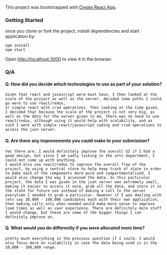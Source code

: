 This project was bootstrapped with [Create React App](https://github.com/facebook/create-react-app).


### Getting Started

once you clone or fork the project, 
install dependencies and start application by:

```
npm install
npm start
```

Open [http://localhost:3000](http://localhost:3000) to view it in the browser.



### Q/A

#### Q. How did you decide which technologies to use as part of your solution?
    Given that react and javascript were must have, I then looked at the scale of the project as well as the server, decided some paths I could go were to use react/redux,
    or simple react with crud operations. Then looking at the time given, I decided that because the scale of the project is not very big, as well as the data for the server given to me, there was no need to use react/redux, although using it would help with scalability, and as such I went with simple react/javascript coding and crud operations to access the json server.

#### Q. Are there any improvements you could make to your submission?
    Yes there are. I would definitely improve the overall UI if I had a good design, but since I am sadly lacking in the arts department, I could not come up with anything.
    I would also use react/redux to improve the overall flow of the project, by using a central store to help keep track of state in order to make each of the components more pure and compartmentalized. I would also change the way I accessed the data. In this particular project, the data I was given in the json server was extremely small, making it easier to access it once, grab all the data, and store it in the state for future use instead of making a call to the server everytime I needed to grab a particular. However if I was dealing with lets say 10,000 - 100,000 candidates each with their own application, then making calls only when needed would make more sense to improve load times as well as user experience. There are definitely more stuff I would change, but these are some of the bigger things I can definitely improve on.

#### Q. What would you do differently if you were allocated more time?
    pretty much everything in the previous question if I could. I would also focus more on scalability in case the data being used is in the 10,000 - 100,000 range.
